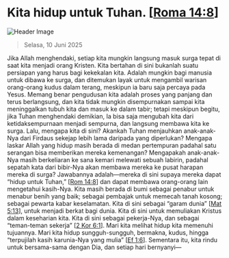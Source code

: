 
# Kita hidup untuk Tuhan. [[Roma 14:8](http://alkitab.sabda.org/?Roma%2014:8)]

![Header Image](https://alkitab.app/slice/sunrise.jpg)

> Selasa, 10 Juni 2025

Jika Allah menghendaki, setiap kita mungkin langsung masuk surga tepat di saat kita menjadi orang Kristen. Kita bertahan di sini bukanlah suatu persiapan yang harus bagi kekekalan kita. Adalah mungkin bagi manusia untuk dibawa ke surga, dan ditemukan layak untuk mengambil warisan orang-orang kudus dalam terang, meskipun ia baru saja percaya pada Yesus. Memang benar pengudusan kita adalah proses yang panjang dan terus berlangsung, dan kita tidak mungkin disempurnakan sampai kita meninggalkan tubuh kita dan masuk ke dalam tabir; tetapi meskipun begitu, jika Tuhan menghendaki demikian, Ia bisa saja mengubah kita dari ketidaksempurnaan menjadi sempurna, dan langsung membawa kita ke surga. Lalu, mengapa kita di sini? Akankah Tuhan menjauhkan anak-anak-Nya dari Firdaus sekejap lebih lama daripada yang diperlukan? Mengapa laskar Allah yang hidup masih berada di medan pertempuran padahal satu serangan bisa memberikan mereka kemenangan? Mengapakah anak-anak-Nya masih berkeliaran ke sana kemari melewati sebuah labirin, padahal sepatah kata dari bibir-Nya akan membawa mereka ke pusat harapan mereka di surga? Jawabannya adalah—mereka di sini supaya mereka dapat “hidup untuk Tuhan,” [[Rom 14:8](http://alkitab.sabda.org/?Rom%2014:8)] dan dapat membawa orang-orang lain mengetahui kasih-Nya. Kita masih berada di bumi sebagai penabur untuk menabur benih yang baik; sebagai pembajak untuk memecah tanah kosong; sebagai pewarta kabar keselamatan. Kita di sini sebagai “garam dunia” [[Mat 5:13](http://alkitab.sabda.org/?Mat%205:13)], untuk menjadi berkat bagi dunia. Kita di sini untuk memuliakan Kristus dalam keseharian kita. Kita di sini sebagai pekerja-Nya, dan sebagai “teman-teman sekerja” [[2 Kor 6:1](http://alkitab.sabda.org/?2%20Kor%206:1)]. Mari kita melihat hidup kita memenuhi tujuannya. Mari kita hidup sungguh-sungguh, bermakna, kudus, hingga “terpujilah kasih karunia-Nya yang mulia” [[Ef 1:6](http://alkitab.sabda.org/?Ef%201:6)]. Sementara itu, kita rindu untuk bersama-sama dengan Dia, dan setiap hari bernyanyi—
    